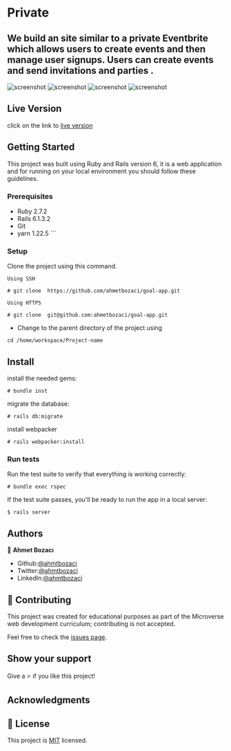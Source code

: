# Private 

## We build an site similar to a private Eventbrite which allows users to create events and then manage user signups. Users can create events and send invitations and parties .


![screenshot](./images/Screenshot-1.png)
![screenshot](./images/Screenshot-2.png)
![screenshot](./images/Screenshot-3.png)
![screenshot](./images/Screenshot-4.jpeg)


## Live Version

click on the link to  [live version]()

## Getting Started

This project was built using Ruby and Rails version 6, it is a web application and for running on your local environment you should follow these guidelines.

### Prerequisites

- Ruby 2.7.2
- Rails 6.1.3.2
- Git
- yarn 1.22.5 ```

### Setup

Clone the project using this command.

```
Using SSH 

# git clone  https://github.com/ahmetbozaci/goal-app.git

Using HTTPS

# git clone  git@github.com:ahmetbozaci/goal-app.git

```

+ Change to the parent directory of the project using 

```
cd /home/workspace/Project-name
```

## Install

install the needed gems:

```
# bundle inst
```

migrate the database:

```
# rails db:migrate
```

install webpacker

```
# rails webpacker:install
```

### Run tests

Run the test suite to verify that everything is working correctly:

```
# bundle exec rspec
```

If the test suite passes, you'll be ready to run the app in a local server:

```
$ rails server
```

## Authors

👤 **Ahmet Bozacı**
- Github:[@ahmtbozaci](https://github.com/ahmetbozaci)
- Twitter:[@ahmtbozaci](https://twitter.com/ahmtbozaci)
- LinkedIn:[@ahmtbozaci](https://www.linkedin.com/in/ahmetbozaci/)

## 🤝 Contributing

This project was created for educational purposes as part of the Microverse web development curriculum; contributing is not accepted.

Feel free to check the [issues page](https://github.com/ahmetbozaci/goal-app/issues).

## Show your support

Give a ⭐️ if you like this project!

## Acknowledgments



## 📝 License

This project is [MIT](https://mit-license.org/) licensed.

